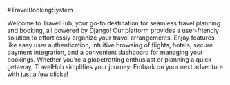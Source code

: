 #TravelBookingSystem

Welcome to TravelHub, your go-to destination for seamless travel planning and booking, all powered by Django! Our platform provides a user-friendly solution to effortlessly organize your travel arrangements. Enjoy features like easy user authentication, intuitive browsing of flights, hotels, secure payment integration, and a convenient dashboard for managing your bookings. Whether you're a globetrotting enthusiast or planning a quick getaway, TravelHub simplifies your journey. Embark on your next adventure with just a few clicks!
